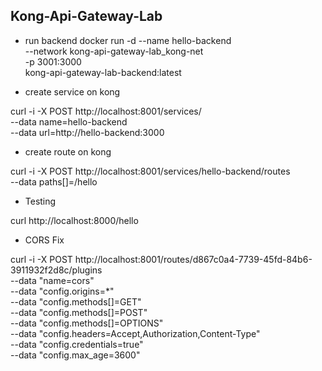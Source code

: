 ## Kong-Api-Gateway-Lab
- run backend
docker run -d --name hello-backend \
  --network kong-api-gateway-lab_kong-net \
  -p 3001:3000 \
  kong-api-gateway-lab-backend:latest

- create service on kong

curl -i -X POST http://localhost:8001/services/ \
  --data name=hello-backend \
  --data url=http://hello-backend:3000

- create route on kong

curl -i -X POST http://localhost:8001/services/hello-backend/routes \
  --data paths[]=/hello

- Testing

curl http://localhost:8000/hello

- CORS Fix

curl -i -X POST http://localhost:8001/routes/d867c0a4-7739-45fd-84b6-3911932f2d8c/plugins \
  --data "name=cors" \
  --data "config.origins=*" \
  --data "config.methods[]=GET" \
  --data "config.methods[]=POST" \
  --data "config.methods[]=OPTIONS" \
  --data "config.headers=Accept,Authorization,Content-Type" \
  --data "config.credentials=true" \
  --data "config.max_age=3600"
